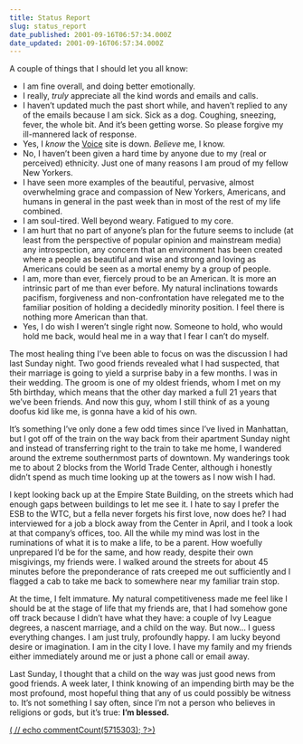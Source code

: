 ```yaml
---
title: Status Report
slug: status_report
date_published: 2001-09-16T06:57:34.000Z
date_updated: 2001-09-16T06:57:34.000Z
---
```


A couple of things that I should let you all know:

- I am fine overall, and doing better emotionally.
- I really, *truly* appreciate all the kind words and emails and calls.
- I haven’t updated much the past short while, and haven’t replied to any of the emails because I am sick. Sick as a dog. Coughing, sneezing, fever, the whole bit. And it’s been getting worse. So please forgive my ill-mannered lack of response.
- Yes, I *know* the [Voice](http://www.villagevoice.com) site is down. *Believe* me, I know.
- No, I haven’t been given a hard time by anyone due to my (real or perceived) ethnicity. Just one of many reasons I am proud of my fellow New Yorkers.
- I have seen more examples of the beautiful, pervasive, almost overwhelming grace and compassion of New Yorkers, Americans, and humans in general in the past week than in most of the rest of my life combined.
- I am soul-tired. Well beyond weary. Fatigued to my core.
- I am hurt that no part of anyone’s plan for the future seems to include (at least from the perspective of popular opinion and mainstream media) any introspection, any concern that an environment has been created where a people as beautiful and wise and strong and loving as Americans could be seen as a mortal enemy by a group of people.
- I am, more than ever, fiercely proud to be an American. It is more an intrinsic part of me than ever before. My natural inclinations towards pacifism, forgiveness and non-confrontation have relegated me to the familiar position of holding a decidedly minority position. I feel there is nothing more American than that.
- Yes, I do wish I weren’t single right now. Someone to hold, who would hold me back, would heal me in a way that I fear I can’t do myself.

The most healing thing I’ve been able to focus on was the discussion I had last Sunday night. Two good friends revealed what I had suspected, that their marriage is going to yield a surprise baby in a few months. I was in their wedding. The groom is one of my oldest friends, whom I met on my 5th birthday, which means that the other day marked a full 21 years that we’ve been friends. And now this guy, whom I still think of as a young doofus kid like me, is gonna have a kid of his own.

It’s something I’ve only done a few odd times since I’ve lived in Manhattan, but I got off of the train on the way back from their apartment Sunday night and instead of transferring right to the train to take me home, I wandered around the extreme southernmost parts of downtown. My wanderings took me to about 2 blocks from the World Trade Center, although i honestly didn’t spend as much time looking up at the towers as I now wish I had.

I kept looking back up at the Empire State Building, on the streets which had enough gaps between buildings to let me see it. I hate to say I prefer the ESB to the WTC, but a fella never forgets his first love, now does he? I had interviewed for a job a block away from the Center in April, and I took a look at that company’s offices, too. All the while my mind was lost in the ruminations of what it is to make a life, to be a parent. How woefully unprepared I’d be for the same, and how ready, despite their own misgivings, my friends were. I walked around the streets for about 45 minutes before the preponderance of rats creeped me out sufficiently and I flagged a cab to take me back to somewhere near my familiar train stop.

At the time, I felt immature. My natural competitiveness made me feel like I should be at the stage of life that my friends are, that I had somehow gone off track because I didn’t have what they have: a couple of Ivy League degrees, a nascent marriage, and a child on the way. But now… I guess everything changes. I am just truly, profoundly happy. I am lucky beyond desire or imagination. I am in the city I love. I have my family and my friends either immediately around me or just a phone call or email away.

Last Sunday, I thought that a child on the way was just good news from good friends. A week later, I think knowing of an impending birth may be the most profound, most hopeful thing that any of us could possibly be witness to. It’s not something I say often, since I’m not a person who believes in religions or gods, but it’s true: **I’m blessed.**

[( // echo commentCount(5715303); ?>)](javascript:viewComments(5715303))
